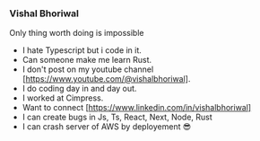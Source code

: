 ### Vishal Bhoriwal

Only thing worth doing is impossible

* I hate Typescript but i code in it.
* Can someone make me learn Rust.
* I don't post on my youtube channel [https://www.youtube.com/@vishalbhoriwal].
* I do coding day in and day out.
* I worked at Cimpress.
* Want to connect [https://www.linkedin.com/in/vishalbhoriwal]
* I can create bugs in Js, Ts, React, Next, Node, Rust
* I can crash server of AWS by deployement 😎
